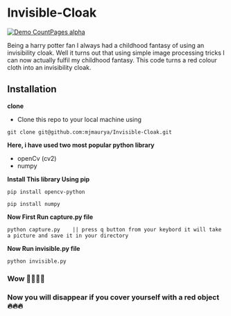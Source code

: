 # Invisible-Cloak

[![Demo CountPages alpha](https://j.gifs.com/K1j9q8.gif)](https://www.youtube.com/watch?v=Yaf1rgjP71c&feature=youtu.be)

Being a harry potter fan I always had a childhood fantasy of using an invisibility cloak. Well it turns out that using simple image processing tricks I can now actually fulfil my childhood fantasy. This code turns a red colour cloth into an invisibility cloak.

## Installation
**clone**
- Clone this repo to your local machine using
```
git clone git@github.com:mjmaurya/Invisible-Cloak.git
```
**Here, i have used two most popular python library**
- openCv (cv2)
- numpy

**Install This library Using pip**
```
pip install opencv-python
```
```
pip install numpy
```
**Now First Run capture.py file**
```
python capture.py    || press q button from your keybord it will take a picture and save it in your directory
```
**Now Run invisible.py file**
```
python invisible.py
```
### Wow 🚀🚀🚀🚀
### Now you will disappear if you cover yourself with a red object 🔥🔥🔥
